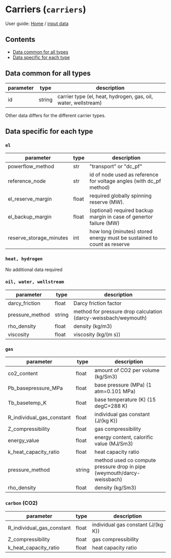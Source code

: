 # Carriers (```carriers```)

User guide: [Home](index.md) / [input data](input_data.md)

## Contents
* [Data common for all types](#data-common-for-all-types)
* [Data specific for each type](#data-specific-for-each-type)


## Data common for all types

parameter | type | description
----------|------|------------
id          | string  | carrier type (el, heat, hydrogen, gas, oil, water, wellstream)

Other data differs for the different carrier types.

## Data specific for each type

### ```el```
parameter | type | description
----------|------|-------------
powerflow_method  | str | "transport"  or "dc_pf"
reference_node    | str | id of node used as reference for voltage angles (with dc_pf method)
el_reserve_margin | float | required globally spinning reserve (MW). 
el_backup_margin  | float | (optional) required backup margin in case of genertor failure (MW)
reserve_storage_minutes    | int   | how long (minutes) stored energy must be sustained to count as reserve


### ```heat, hydrogen```
No additional data required


### ```oil, water, wellstream```
parameter | type | description
----------|------|-------------
darcy_friction  | float | Darcy friction factor
pressure_method | string | method for pressure drop calculation (darcy-weissbach/weymouth)
rho_density     | float | density (kg/m3)
viscosity       | float | viscosity (kg/(m s))

### ```gas```
parameter | type | description
----------|------|-------------
co2_content          | float |   amount of CO2 per volume (kg/Sm3)
Pb_basepressure_MPa | float | base pressure (MPa) (1 atm=0.101 MPa)
Tb_basetemp_K       | float | base temperature (K) (15 degC=288 K)
R_individual_gas_constant   | float     | individual gas constant (J/(kg K))
Z_compressibility   | float |   gas compressibility
energy_value        | float | energy content, calorific value (MJ/Sm3)
k_heat_capacity_ratio   | float | heat capacity ratio
pressure_method     | string | method used co compute pressure drop in pipe (weymouth/darcy-weissbach)
rho_density         | float | density (kg/Sm3)

### ```carbon``` (CO2)
parameter | type | description
----------|------|-------------
R_individual_gas_constant | float | individual gas constant (J/(kg K))
Z_compressibility         | float | gas compressibility
k_heat_capacity_ratio     | float | heat capacity ratio



